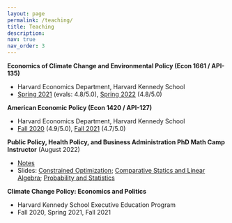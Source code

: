 ```yaml
---
layout: page
permalink: /teaching/
title: Teaching
description:
nav: true
nav_order: 3
---
```


<strong>Economics of Climate Change and Environmental Policy (Econ 1661 / API-135)</strong>
* Harvard Economics Department, Harvard Kennedy School
* [Spring 2021](https://jacobbradt.com/assets/pdf/teaching/harvard_econ1661_syllabus_21.pdf) (evals: 4.8/5.0), [Spring 2022](https://jacobbradt.com/assets/pdf/teaching/harvard_econ1661_syllabus_22.pdf) (4.8/5.0)


<strong>American Economic Policy (Econ 1420 / API-127)</strong>
* Harvard Economics Department, Harvard Kennedy School
* [Fall 2020](https://jacobbradt.com/assets/pdf/teaching/harvard_econ1420_syllabus_20.pdf) (4.9/5.0), [Fall 2021](https://jacobbradt.com/assets/pdf/teaching/harvard_econ1420_syllabus_21.pdf) (4.7/5.0)


<strong>Public Policy, Health Policy, and Business Administration PhD Math Camp Instructor</strong> (August 2022)
* [Notes](https://jacobbradt.com/assets/pdf/teaching/math_camp/MathCamp_Part2_LectureNotes_2022.pdf)
* Slides: [Constrained Optimization](https://jacobbradt.com/assets/pdf/teaching/math_camp/Day1_Constrained_Optimization.pdf); [Comparative Statics and Linear Algebra](https://jacobbradt.com/assets/pdf/teaching/math_camp/Day2_Comparative_Statics_Linear_Algebra.pdf); [Probability and Statistics](https://jacobbradt.com/assets/pdf/teaching/math_camp/Day3_Probability_and_Statistics.pdf)


<strong>Climate Change Policy: Economics and Politics</strong>
* Harvard Kennedy School Executive Education Program
* Fall 2020, Spring 2021, Fall 2021